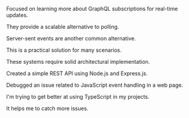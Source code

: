 Focused on learning more about GraphQL subscriptions for real-time updates.

They provide a scalable alternative to polling.

Server-sent events are another common alternative.

This is a practical solution for many scenarios.

These systems require solid architectural implementation.

Created a simple REST API using Node.js and Express.js.

Debugged an issue related to JavaScript event handling in a web page.

I'm trying to get better at using TypeScript in my projects.

It helps me to catch more issues.